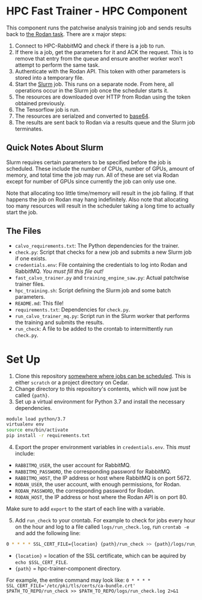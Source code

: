 # HPC Fast Trainer - HPC Component

This component runs the patchwise analysis training job and sends results back to [the Rodan task](https://github.com/JRegimbal/hpc-fast-trainer).
There are x major steps:

1. Connect to HPC-RabbitMQ and check if there is a job to run.
2. If there is a job, get the parameters for it and ACK the request.
This is to remove that entry from the queue and ensure another worker
won't attempt to perform the same task.
3. Authenticate with the Rodan API. This token with other parameters
is stored into a temporary file.
4. Start the [Slurm](https://slurm.schedmd.com/documentation.html) job. This runs on a separate node. From here, all
operations occur in the Slurm job once the scheduler starts it.
5. The resources are downloaded over HTTP from Rodan using the token obtained previously.
6. The Tensorflow job is run.
7. The resources are serialzed and converted to [base64](https://en.wikipedia.org/wiki/Base64).
8. The results are sent back to Rodan via a results queue and the Slurm job terminates.

## Quick Notes About Slurm

Slurm requires certain parameters to be specified before the job is scheduled.
These include the number of CPUs, number of GPUs, amount of memory, and total time
the job may run.
All of these are set via Rodan except for number of GPUs since currently the job
can only use one.

Note that allocating too little time/memory will result in the job failing. If that
happens the job on Rodan may hang indefinitely. Also note that allocating too many
resources will result in the scheduler taking a long time to actually start the
job.

## The Files

* `calvo_requirements.txt`: The Python dependencies for the trainer.
* `check.py`: Script that checks for a new job and submits a new Slurm job if one exists.
* `credentials.env`: File containing the credentials to log into Rodan and RabbitMQ.
*You must fill this file out!*
* `fast_calvo_trainer.py` and `training_engine_saw.py`: Actual patchwise trainer files.
* `hpc_training.sh`: Script defining the Slurm job and some batch parameters.
* `README.md`: This file!
* `requirements.txt`: Dependencies for `check.py`.
* `run_calvo_trainer_mq.py`: Script run in the Slurm worker that performs the training and submits the results.
* `run_check`: A file to be added to the crontab to intermittently run `check.py`.

# Set Up

1. Clone this repository [somewhere where jobs can be scheduled](https://docs.computecanada.ca/wiki/Running_jobs#Cluster_particularities).
This is either `scratch` or a project directory on Cedar.
2. Change directory to this repository's contents, which will now just be called `{path}`.
3. Set up a virtual environment for Python 3.7 and install the necessary dependencies.
```bash
module load python/3.7
virtualenv env
source env/bin/activate
pip install -r requirements.txt
```
4. Export the proper environment variables in `credentials.env`. This *must* include:
  * `RABBITMQ_USER`, the user account for RabbitMQ.
  * `RABBITMQ_PASSWORD`, the corresponding password for RabbitMQ.
  * `RABBITMQ_HOST`, the IP address or host where RabbitMQ is on port 5672.
  * `RODAN_USER`, the user account, with enough permissions, for Rodan.
  * `RODAN_PASSWORD`, the corresponding password for Rodan.
  * `RODAN_HOST`, the IP address or host where the Rodan API is on port 80.
 
Make sure to add `export` to the start of each line with a variable.

5. Add `run_check` to your crontab. For example to check for jobs every hour on the hour and log to a file
called `logs/run_check.log`, run `crontab -e` and add the following line:
```sh
0 * * * * SSL_CERT_FILE={location} {path}/run_check >> {path}/logs/run_check.log 2>&1
```
* `{location}` = location of the SSL certificate, which can be aquired by `echo $SSL_CERT_FILE`.
* `{path}` = hpc-trainer-component directory.

For example, the entire command may look like: `0 * * * * SSL_CERT_FILE='/etc/pki/tls/certs/ca-bundle.crt'  $PATH_TO_REPO/run_check >> $PATH_TO_REPO/logs/run_check.log 2>&1`

